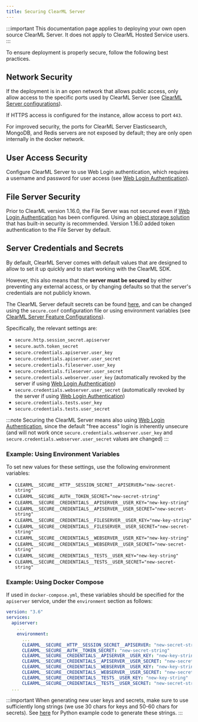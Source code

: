 ```yaml
---
title: Securing ClearML Server
---
```


:::important
This documentation page applies to deploying your own open source ClearML Server. It does not apply to ClearML Hosted Service users.
:::

To ensure deployment is properly secure, follow the following best practices.

## Network Security

If the deployment is in an open network that allows public access, only allow access to the specific ports used by 
ClearML Server (see [ClearML Server configurations](clearml_server_config.md#clearml-server-deployment-configuration)).

If HTTPS access is configured for the instance, allow access to port `443`. 

For improved security, the ports for ClearML Server Elasticsearch, MongoDB, and Redis servers are not exposed by 
default; they are only open internally in the docker network.

## User Access Security

Configure ClearML Server to use Web Login authentication, which requires a username and password for user access 
(see [Web Login Authentication](clearml_server_config.md#web-login-authentication)).

## File Server Security

Prior to ClearML version 1.16.0, the File Server was not secured even if [Web Login Authentication](clearml_server_config.md#web-login-authentication)
has been configured. Using an [object storage solution](../integrations/storage.md) that has built-in security is recommended.
Version 1.16.0 added token authentication to the File Server by default.

## Server Credentials and Secrets

By default, ClearML Server comes with default values that are designed to allow to set it up quickly and to start working 
with the ClearML SDK.

However, this also means that the **server must be secured** by either preventing any external access, or by changing 
defaults so that the server's credentials are not publicly known.

The ClearML Server default secrets can be found [here](https://github.com/allegroai/clearml-server/blob/master/apiserver/config/default/secure.conf), and can be changed using the `secure.conf` configuration file or using environment variables
(see [ClearML Server Feature Configurations](clearml_server_config.md#clearml-server-feature-configurations)).

Specifically, the relevant settings are:
* `secure.http.session_secret.apiserver`
* `secure.auth.token_secret`
* `secure.credentials.apiserver.user_key`
* `secure.credentials.apiserver.user_secret`
* `secure.credentials.fileserver.user_key`
* `secure.credentials.fileserver.user_secret`
* `secure.credentials.webserver.user_key` (automatically revoked by the server if using [Web Login Authentication](clearml_server_config.md#web-login-authentication))
* `secure.credentials.webserver.user_secret` (automatically revoked by the server if using [Web Login Authentication](./clearml_server_config.md#web-login-authentication))
* `secure.credentials.tests.user_key`
* `secure.credentials.tests.user_secret`


:::note
Securing the ClearML Server means also using [Web Login Authentication](clearml_server_config.md#web-login-authentication), 
since the default "free access" login is inherently unsecure (and will not work once ``secure.credentials.webserver.user_key`` 
and ``secure.credentials.webserver.user_secret`` values are changed) 
:::


### Example: Using Environment Variables 

To set new values for these settings, use the following environment variables:

* `CLEARML__SECURE__HTTP__SESSION_SECRET__APISERVER="new-secret-string"`
* `CLEARML__SECURE__AUTH__TOKEN_SECRET="new-secret-string"`
* `CLEARML__SECURE__CREDENTIALS__APISERVER__USER_KEY="new-key-string"`
* `CLEARML__SECURE__CREDENTIALS__APISERVER__USER_SECRET="new-secret-string"`
* `CLEARML__SECURE__CREDENTIALS__FILESERVER__USER_KEY="new-key-string"`
* `CLEARML__SECURE__CREDENTIALS__FILESERVER__USER_SECRET="new-secret-string"`
* `CLEARML__SECURE__CREDENTIALS__WEBSERVER__USER_KEY="new-key-string"`
* `CLEARML__SECURE__CREDENTIALS__WEBSERVER__USER_SECRET="new-secret-string"`
* `CLEARML__SECURE__CREDENTIALS__TESTS__USER_KEY="new-key-string"`
* `CLEARML__SECURE__CREDENTIALS__TESTS__USER_SECRET="new-secret-string"`

### Example: Using Docker Compose

If used in `docker-compose.yml`, these variables should be specified for the `apiserver` service, under the `environment` section as follows:
```yaml
version: "3.6"
services:
  apiserver:
    ...
    environment:
      ...
      CLEARML__SECURE__HTTP__SESSION_SECRET__APISERVER: "new-secret-string"
      CLEARML__SECURE__AUTH__TOKEN_SECRET: "new-secret-string"
      CLEARML__SECURE__CREDENTIALS__APISERVER__USER_KEY: "new-key-string"
      CLEARML__SECURE__CREDENTIALS__APISERVER__USER_SECRET: "new-secret-string"
      CLEARML__SECURE__CREDENTIALS__WEBSERVER__USER_KEY: "new-key-string"
      CLEARML__SECURE__CREDENTIALS__WEBSERVER__USER_SECRET: "new-secret-string"
      CLEARML__SECURE__CREDENTIALS__TESTS__USER_KEY: "new-key-string"
      CLEARML__SECURE__CREDENTIALS__TESTS__USER_SECRET: "new-secret-string"
  ...
```


:::important
When generating new user keys and secrets, make sure to use sufficiently long strings (we use 30 chars for keys and 50-60 
chars for secrets). See [here](https://github.com/allegroai/clearml-server/blob/master/apiserver/service_repo/auth/utils.py)
for Python example code to generate these strings.
:::
